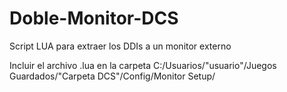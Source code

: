 # Doble-Monitor-DCS
Script LUA para extraer los DDIs a un monitor externo

Incluir el archivo .lua en la carpeta C:/Usuarios/"usuario"/Juegos Guardados/"Carpeta DCS"/Config/Monitor Setup/
